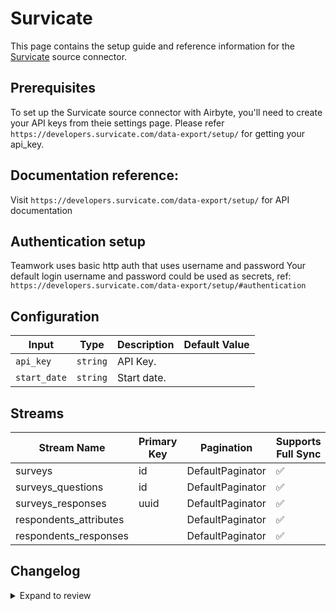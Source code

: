 # Survicate

This page contains the setup guide and reference information for the [Survicate](https://survicate.com/) source connector.

## Prerequisites

To set up the Survicate source connector with Airbyte, you'll need to create your API keys from theie settings page. Please refer `https://developers.survicate.com/data-export/setup/` for getting your api_key.


## Documentation reference:
Visit `https://developers.survicate.com/data-export/setup/` for API documentation

## Authentication setup

Teamwork uses basic http auth that uses username and password
Your default login username and password could be used as secrets, ref: `https://developers.survicate.com/data-export/setup/#authentication`

## Configuration

| Input | Type | Description | Default Value |
|-------|------|-------------|---------------|
| `api_key` | `string` | API Key.  |  |
| `start_date` | `string` | Start date.  |  |

## Streams
| Stream Name | Primary Key | Pagination | Supports Full Sync | Supports Incremental |
|-------------|-------------|------------|---------------------|----------------------|
| surveys | id | DefaultPaginator | ✅ |  ✅  |
| surveys_questions | id | DefaultPaginator | ✅ |  ❌  |
| surveys_responses | uuid | DefaultPaginator | ✅ |  ✅  |
| respondents_attributes |  | DefaultPaginator | ✅ |  ❌  |
| respondents_responses |  | DefaultPaginator | ✅ |  ❌  |

## Changelog

<details>
  <summary>Expand to review</summary>

| Version          | Date       |PR| Subject        |
|------------------|------------|--|----------------|
| 0.0.1 | 2024-09-05 |[45163](https://github.com/airbytehq/airbyte/pull/45163)| Initial release by [@btkcodedev](https://github.com/btkcodedev) via Connector Builder|

</details>
